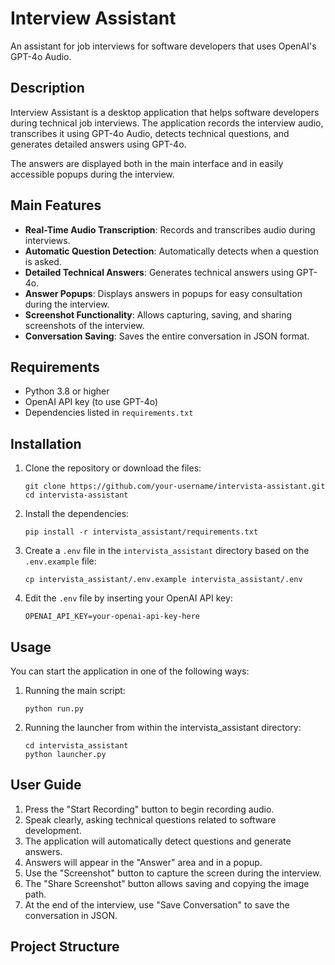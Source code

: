 # Interview Assistant

An assistant for job interviews for software developers that uses OpenAI's GPT-4o Audio.

## Description

Interview Assistant is a desktop application that helps software developers during technical job interviews. The application records the interview audio, transcribes it using GPT-4o Audio, detects technical questions, and generates detailed answers using GPT-4o.

The answers are displayed both in the main interface and in easily accessible popups during the interview.

## Main Features

- **Real-Time Audio Transcription**: Records and transcribes audio during interviews.
- **Automatic Question Detection**: Automatically detects when a question is asked.
- **Detailed Technical Answers**: Generates technical answers using GPT-4o.
- **Answer Popups**: Displays answers in popups for easy consultation during the interview.
- **Screenshot Functionality**: Allows capturing, saving, and sharing screenshots of the interview.
- **Conversation Saving**: Saves the entire conversation in JSON format.

## Requirements

- Python 3.8 or higher
- OpenAI API key (to use GPT-4o)
- Dependencies listed in `requirements.txt`

## Installation

1. Clone the repository or download the files:
   ```
   git clone https://github.com/your-username/intervista-assistant.git
   cd intervista-assistant
   ```

2. Install the dependencies:
   ```
   pip install -r intervista_assistant/requirements.txt
   ```

3. Create a `.env` file in the `intervista_assistant` directory based on the `.env.example` file:
   ```
   cp intervista_assistant/.env.example intervista_assistant/.env
   ```

4. Edit the `.env` file by inserting your OpenAI API key:
   ```
   OPENAI_API_KEY=your-openai-api-key-here
   ```

## Usage

You can start the application in one of the following ways:

1. Running the main script:
   ```
   python run.py
   ```

2. Running the launcher from within the intervista_assistant directory:
   ```
   cd intervista_assistant
   python launcher.py
   ```

## User Guide

1. Press the "Start Recording" button to begin recording audio.
2. Speak clearly, asking technical questions related to software development.
3. The application will automatically detect questions and generate answers.
4. Answers will appear in the "Answer" area and in a popup.
5. Use the "Screenshot" button to capture the screen during the interview.
6. The "Share Screenshot" button allows saving and copying the image path.
7. At the end of the interview, use "Save Conversation" to save the conversation in JSON.

## Project Structure
